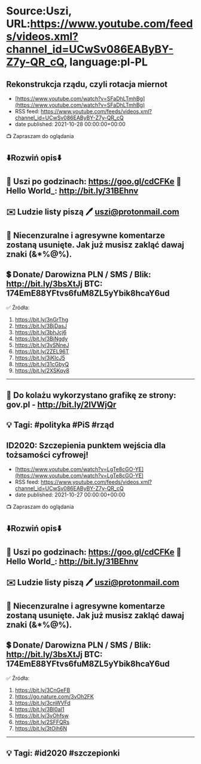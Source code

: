 # Source:Uszi, URL:https://www.youtube.com/feeds/videos.xml?channel_id=UCwSv086EAByBY-Z7y-QR_cQ, language:pl-PL

## Rekonstrukcja rządu, czyli rotacja miernot
 - [https://www.youtube.com/watch?v=SFaDhLTmhBg](https://www.youtube.com/watch?v=SFaDhLTmhBg)
 - RSS feed: https://www.youtube.com/feeds/videos.xml?channel_id=UCwSv086EAByBY-Z7y-QR_cQ
 - date published: 2021-10-28 00:00:00+00:00

📺 Zapraszam do oglądania

⬇️Rozwiń opis⬇️
------------------------------------------------------------
👀 Uszi po godzinach: https://goo.gl/cdCFKe
👀 Hello World_: http://bit.ly/31BEhnv
------------------------------------------------------------
✉️ Ludzie listy piszą 
🖊️ uszi@protonmail.com
------------------------------------------------------------
👺 Niecenzuralne i agresywne komentarze zostaną usunięte.  Jak już musisz zakląć dawaj znaki (&*%@%).
------------------------------------------------------------
💲 Donate/ Darowizna
PLN / SMS / Blik: http://bit.ly/3bsXtJj
BTC: 174EmE88YFtvs6fuM8ZL5yYbik8hcaY6ud
-------------------------------------------------------------
✅ Źródła:
1. https://bit.ly/3nGrThg
2. https://bit.ly/3BjDasJ
3. https://bit.ly/3bhJcj6
4. https://bit.ly/3BiNgdy
5. https://bit.ly/3vSNneJ
6. https://bit.ly/2ZEL96T
7. https://bit.ly/3jKIcJ5
8. https://bit.ly/31cGbyQ
9. https://bit.ly/2XSKqy8
---------------------------------------------------------------
🎴 Do kolażu wykorzystano grafikę ze strony: 
gov.pl - http://bit.ly/2lVWjQr
---------------------------------------------------------------
💡 Tagi: #polityka #PiS #rząd
--------------------------------------------------------------

## ID2020: Szczepienia punktem wejścia dla tożsamości cyfrowej!
 - [https://www.youtube.com/watch?v=LgTe8cGO-YE](https://www.youtube.com/watch?v=LgTe8cGO-YE)
 - RSS feed: https://www.youtube.com/feeds/videos.xml?channel_id=UCwSv086EAByBY-Z7y-QR_cQ
 - date published: 2021-10-27 00:00:00+00:00

📺 Zapraszam do oglądania

⬇️Rozwiń opis⬇️
------------------------------------------------------------
👀 Uszi po godzinach: https://goo.gl/cdCFKe
👀 Hello World_: http://bit.ly/31BEhnv
------------------------------------------------------------
✉️ Ludzie listy piszą 
🖊️ uszi@protonmail.com
------------------------------------------------------------
👺 Niecenzuralne i agresywne komentarze zostaną usunięte.  Jak już musisz zakląć dawaj znaki (&*%@%).
------------------------------------------------------------
💲 Donate/ Darowizna
PLN / SMS / Blik: http://bit.ly/3bsXtJj
BTC: 174EmE88YFtvs6fuM8ZL5yYbik8hcaY6ud
-------------------------------------------------------------
✅ Źródła:
1. https://bit.ly/3CnGeFB
2. https://go.nature.com/3vOh2FK
3. https://bit.ly/3cnWVFd
4. https://bit.ly/3Bl0aI1
5. https://bit.ly/3vOhfsw
6. https://bit.ly/2SFFQRs
7. https://bit.ly/3tOih6N
---------------------------------------------------------------
💡 Tagi: #id2020 #szczepionki
--------------------------------------------------------------

